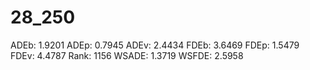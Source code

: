 # 28_250

ADEb: 1.9201
ADEp: 0.7945
ADEv: 2.4434
FDEb: 3.6469
FDEp: 1.5479
FDEv: 4.4787
Rank: 1156
WSADE: 1.3719
WSFDE: 2.5958